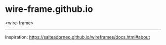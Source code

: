 # wire-frame.github.io
&lt;wire-frame>


<hr>

Inspiration: https://salteadorneo.github.io/wireframes/docs.html#about
